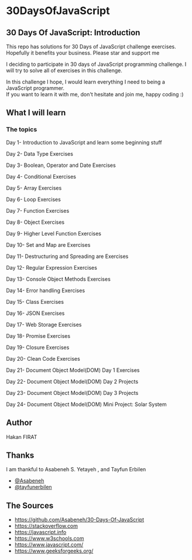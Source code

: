 # 30DaysOfJavaScript

## 30 Days Of JavaScript: Introduction

This repo has solutions for 30 Days of JavaScript challenge exercises. Hopefully it benefits your business. Please star and support me

I deciding to participate in 30 days of JavaScript programming challenge. I will try to solve all of exercises in this challenge. 

In this challenge I hope, I would learn everything I need to being a JavaScript programmer.  
If you want to learn it with me, don't hesitate and join me, happy coding :)





## What I will learn
### The topics

Day 1- Introduction to JavaScript and learn some beginning stuff

Day 2- Data Type Exercises

Day 3- Boolean, Operator and Date Exercises

Day 4- Conditional Exercises

Day 5- Array Exercises

Day 6- Loop Exercises

Day 7- Function Exercises

Day 8- Object Exercises

Day 9- Higher Level Function Exercises

Day 10- Set and Map are Exercises

Day 11- Destructuring and Spreading are Exercises

Day 12- Regular Expression Exercises

Day 13- Console Object Methods Exercises

Day 14- Error handling Exercises

Day 15- Class Exercises

Day 16- JSON Exercises

Day 17- Web Storage Exercises

Day 18- Promise Exercises

Day 19- Closure Exercises

Day 20- Clean Code Exercises

Day 21- Document Object Model(DOM) Day 1 Exercises

Day 22- Document Object Model(DOM) Day 2 Projects

Day 23- Document Object Model(DOM) Day 3 Projects

Day 24- Document Object Model(DOM) Mini Project: Solar System 




## Author

Hakan FIRAT

## Thanks

I am thankful to Asabeneh S. Yetayeh , and Tayfun Erbilen


- [@Asabeneh](https://github.com/Asabeneh/30-Days-Of-JavaScript)
- [@tayfunerbilen ](https://github.com/tayfunerbilen)


## The Sources

- https://github.com/Asabeneh/30-Days-Of-JavaScript
- https://stackoverflow.com
- https://javascript.info
- https://www.w3schools.com
- https://www.javascript.com/
- https://www.geeksforgeeks.org/


